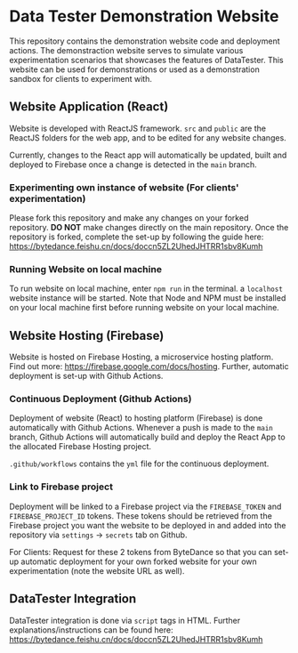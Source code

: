 # Data Tester Demonstration Website 
This repository contains the demonstration website code and deployment actions. The demonstraction website serves to simulate various experimentation scenarios that showcases the features of DataTester. This website can be used for demonstrations or used as a demonstration sandbox for clients to experiment with.

## Website Application (React)
Website is developed with ReactJS framework. `src` and `public` are the ReactJS folders for the web app, and to be edited for any website changes. 

Currently, changes to the React app will automatically be updated, built and deployed to Firebase once a change is detected in the `main` branch.

### Experimenting own instance of website (For clients' experimentation)
Please fork this repository and make any changes on your forked repository. **DO NOT** make changes directly on the main repository. Once the repository is forked, complete the set-up by following the guide here: https://bytedance.feishu.cn/docs/doccn5ZL2UhedJHTRR1sbv8Kumh 

### Running Website on local machine
To run website on local machine, enter `npm run` in the terminal. a `localhost` website instance will be started. Note that Node and NPM must be installed on your local machine first before running website on your local machine.

## Website Hosting (Firebase)
Website is hosted on Firebase Hosting, a microservice hosting platform. Find out more: https://firebase.google.com/docs/hosting. Further, automatic deployment is set-up with Github Actions.

### Continuous Deployment (Github Actions)
Deployment of website (React) to hosting platform (Firebase) is done automatically with Github Actions. Whenever a push is made to the `main` branch, Github Actions will automatically build and deploy the React App to the allocated Firebase Hosting project.

`.github/workflows` contains the `yml` file for the continuous deployment.

### Link to Firebase project
Deployment will be linked to a Firebase project via the `FIREBASE_TOKEN` and `FIREBASE_PROJECT_ID` tokens. These tokens should be retrieved from the Firebase project you want the website to be deployed in and added into the repository via `settings` -> `secrets` tab on Github. 

For Clients: Request for these 2 tokens from ByteDance so that you can set-up automatic deployment for your own forked website for your own experimentation (note the website URL as well).

## DataTester Integration
DataTester integration is done via `script` tags in HTML. Further explanations/instructions can be found here: https://bytedance.feishu.cn/docs/doccn5ZL2UhedJHTRR1sbv8Kumh


